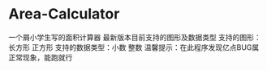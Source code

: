 # Area-Calculator
一个屑小学生写的面积计算器
最新版本目前支持的图形及数据类型
支持的图形：长方形 正方形
支持的数据类型：小数 整数
温馨提示：在此程序发现亿点BUG属正常现象，能跑就行
